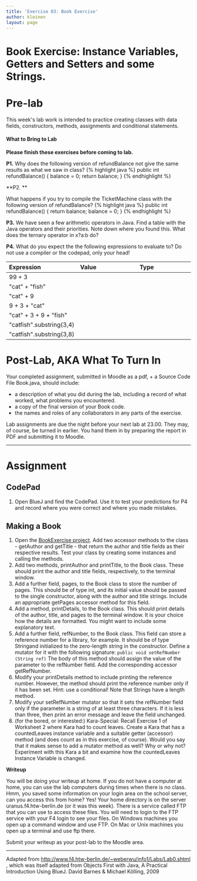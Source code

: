```yaml
---
title: 'Exercise 03: Book Exercise'
author: kleinen
layout: page
---
```

# Book Exercise: Instance Variables, Getters and Setters and some Strings.

# Pre-lab

This week's lab work is intended to practice creating classes with data fields, constructors, methods, assignments and conditional statements.

#### What to Bring to Lab

**Please finish these exercises before coming to lab.**

**P1.**
Why does the following version of refundBalance not give the same results as what we saw in class?
{% highlight java %}
public int refundBalance() {
  balance = 0;
  return balance;
}
{% endhighlight %}

**P2. **

What happens if you try to compile the TicketMachine class with the following version of refundBalance?
{% highlight java %}
public int refundBalance() {
  return balance;
  balance = 0;
}
{% endhighlight %}

**P3.** We have seen a few arithmetic operators in Java. Find a table with the Java operators and their priorities. Note down where you found this. What does the ternary operator in x?a:b do?

**P4.** What do you expect the the following expressions to evaluate to? Do not use a compiler or the codepad, only your head!


| Expression               | Value                                                                                                                                                                                                        | Type                                                                                                                                                                                                         |
|:-------------------------|:-------------------------------------------------------------------------------------------------------------------------------------------------------------------------------------------------------------|:-------------------------------------------------------------------------------------------------------------------------------------------------------------------------------------------------------------|
| 99 + 3                   | &nbsp;&nbsp;&nbsp;&nbsp;&nbsp;&nbsp;&nbsp;&nbsp;&nbsp;&nbsp;&nbsp;&nbsp;&nbsp;&nbsp;&nbsp;&nbsp;&nbsp;&nbsp;&nbsp;&nbsp;&nbsp;&nbsp;&nbsp;&nbsp;&nbsp;&nbsp;&nbsp;&nbsp;&nbsp;&nbsp;&nbsp;&nbsp;&nbsp;&nbsp; | &nbsp;&nbsp;&nbsp;&nbsp;&nbsp;&nbsp;&nbsp;&nbsp;&nbsp;&nbsp;&nbsp;&nbsp;&nbsp;&nbsp;&nbsp;&nbsp;&nbsp;&nbsp;&nbsp;&nbsp;&nbsp;&nbsp;&nbsp;&nbsp;&nbsp;&nbsp;&nbsp;&nbsp;&nbsp;&nbsp;&nbsp;&nbsp;&nbsp;&nbsp; |
| "cat" + "fish"           |                                                                                                                                                                                                              |                                                                                                                                                                                                              |
| "cat" + 9                |                                                                                                                                                                                                              |                                                                                                                                                                                                              |
| 9 + 3 + "cat"            |                                                                                                                                                                                                              |                                                                                                                                                                                                              |
| "cat" + 3 + 9 + "fish"   |                                                                                                                                                                                                              |                                                                                                                                                                                                              |
| "catfish".substring(3,4) |                                                                                                                                                                                                              |                                                                                                                                                                                                              |
| "catfish".substring(3,8) |                                                                                                                                                                                                              |                                                                                                                                                                                                              |

# Post-Lab, AKA What To Turn In

Your completed assignment, submitted in Moodle as a pdf, + a Source Code File Book.java, should include:
- a description of what you did during the lab, including a record of what worked, what problems you encountered.
- a copy of the final version of your Book code.
- the names and roles of any collaborators in any parts of the exercise.

Lab assignments are due the night before your next lab at 23.00. They may, of course, be turned in earlier. You hand them in by preparing the report in PDF and submitting it to Moodle.

* * *

# Assignment

## CodePad

1. Open BlueJ and find the CodePad. Use it to test your predictions for P4 and record where you were correct and where you made mistakes.

## Making a Book
1. Open the [BookExercise project](https://github.com/htw-imi-info1/exercise03). Add two accessor methods to the class - getAuthor and getTitle - that return the author and title fields as their respective results. Test your class by creating some instances and calling the methods.
2. Add two methods, printAuthor and printTitle, to the Book class. These should print the author and title fields, respectively, to the terminal window.
3. Add a further field, pages, to the Book class to store the number of pages. This should be of type int, and its initial value should be passed to the single constructor, along with the author and title strings. Include an appropriate getPages accessor method for this field.
4. Add a method, printDetails, to the Book class. This should print details of the author, title, and pages to the terminal window. It is your choice how the details are formatted. You might want to include some explanatory text.
5. Add a further field, refNumber, to the Book class. This field can store a reference number for a library, for example. It should be of type Stringand initialized to the zero-length string in the constructor. Define a mutator for it with the following signature: `public void setRefNumber (String ref)` The body of this method should assign the value of the parameter to the refNumber field. Add the corresponding accessor getRefNumber.
6. Modify your printDetails method to include printing the reference number. However, the method should print the reference number only if it has been set. Hint: use a conditional! Note that Strings have a length method.
7. Modify your setRefNumber mutator so that it sets the refNumber field only if the parameter is a string of at least three characters. If it is less than three, then print an error message and leave the field unchanged.
8. (for the bored, or interested:) Kara-Special: Recall Exercise 1 of Worksheet 2 where Kara had to count leaves. Create a Kara that has a countedLeaves instance variable and a suitable getter (accessor) method (and does count as in this exercise, of course). Would you say that it makes sense to add a mutator method as well? Why or why not? Experiment with this Kara a bit and examine how the countedLeaves Instance Variable is changed.

**Writeup**

You will be doing your writeup at home. If you do not have a computer at home, you can use the lab computers during times when there is no class. Hmm, you saved some information on your login area on the school server, can you access this from home? Yes! Your home directory is on the server uranus.f4.htw-berlin.de (or it was this week). There is a service called FTP that you can use to access these files. You will need to login to the FTP service with your F4 login to see your files. On Windows machines you open up a command window and use FTP. On Mac or Unix machines you open up a terminal and use ftp there.

Submit your writeup as your post-lab to the Moodle area.

* * *
Adapted from http://www.f4.htw-berlin.de/~weberwu/info1/Labs/Lab0.shtml , which was itself adapted from Objects First with Java, A Practical Introduction Using BlueJ. David Barnes & Michael Kölling, 2009
